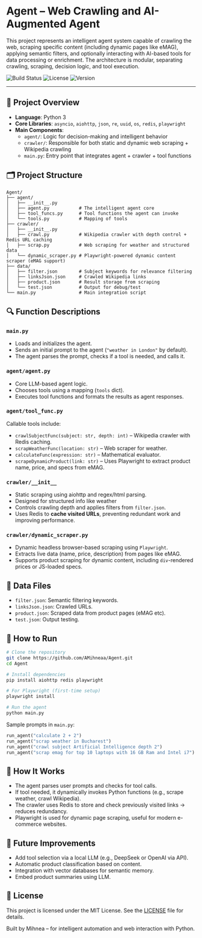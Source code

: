 # Agent – Web Crawling and AI-Augmented Agent

This project represents an intelligent agent system capable of crawling the web, scraping specific content (including dynamic pages like eMAG), applying semantic filters, and optionally interacting with AI-based tools for data processing or enrichment. The architecture is modular, separating crawling, scraping, decision logic, and tool execution.

![Build Status](https://img.shields.io/badge/build-passing-brightgreen) ![License](https://img.shields.io/badge/license-MIT-blue) ![Version](https://img.shields.io/badge/version-1.0.0-orange)

---

## 🧠 Project Overview

- **Language**: Python 3
- **Core Libraries**: `asyncio`, `aiohttp`, `json`, `re`, `uuid`, `os`, `redis`, `playwright`
- **Main Components**:
  - `agent/`: Logic for decision-making and intelligent behavior
  - `crawler/`: Responsible for both static and dynamic web scraping + Wikipedia crawling
  - `main.py`: Entry point that integrates agent + crawler + tool functions

## 🗂️ Project Structure

```
Agent/
├── agent/
│   ├── __init__.py
│   ├── agent.py           # The intelligent agent core
│   ├── tool_funcs.py      # Tool functions the agent can invoke
│   └── tools.py           # Mapping of tools
├── crawler/
│   ├── __init__.py
│   ├── crawl.py           # Wikipedia crawler with depth control + Redis URL caching
│   ├── scrap.py           # Web scraping for weather and structured data
│   └── dynamic_scraper.py # Playwright-powered dynamic content scraper (eMAG support)
├── data/
│   ├── filter.json        # Subject keywords for relevance filtering
│   ├── linksJson.json     # Crawled Wikipedia links
│   ├── product.json       # Result storage from scraping
│   └── test.json          # Output for debug/test
└── main.py                # Main integration script
```

## 🔍 Function Descriptions

### `main.py`
- Loads and initializes the agent.
- Sends an initial prompt to the agent (`"weather in London"` by default).
- The agent parses the prompt, checks if a tool is needed, and calls it.

### `agent/agent.py`
- Core LLM-based agent logic.
- Chooses tools using a mapping (`tools` dict).
- Executes tool functions and formats the results as agent responses.

### `agent/tool_func.py`
Callable tools include:
- `crawlSubjectFunc(subject: str, depth: int)` – Wikipedia crawler with Redis caching.
- `scrapWeatherFunc(location: str)` – Web scraper for weather.
- `calculateFunc(expression: str)` – Mathematical evaluator.
- `scrapeDynamicProduct(link: str)` – Uses Playwright to extract product name, price, and specs from eMAG.

### `crawler/__init__`
- Static scraping using aiohttp and regex/html parsing.
- Designed for structured info like weather
- Controls crawling depth and applies filters from `filter.json`.
- Uses Redis to **cache visited URLs**, preventing redundant work and improving performance.

### `crawler/dynamic_scraper.py`
- Dynamic headless browser-based scraping using `Playwright`.
- Extracts live data (name, price, description) from pages like eMAG.
- Supports product scraping for dynamic content, including `div`-rendered prices or JS-loaded specs.

## 📁 Data Files

- `filter.json`: Semantic filtering keywords.
- `linksJson.json`: Crawled URLs.
- `product.json`: Scraped data from product pages (eMAG etc).
- `test.json`: Output testing.

## 🚀 How to Run

```bash
# Clone the repository
git clone https://github.com/AMihneaa/Agent.git
cd Agent

# Install dependencies
pip install aiohttp redis playwright

# For Playwright (first-time setup)
playwright install

# Run the agent
python main.py
```

Sample prompts in `main.py`:
```python
run_agent("calculate 2 + 2")
run_agent("scrap weather in Bucharest")
run_agent("crawl subject Artificial Intelligence depth 2")
run_agent("scrap emag for top 10 laptops with 16 GB Ram and Intel i7")
```

## 🧠 How It Works

- The agent parses user prompts and checks for tool calls.
- If tool needed, it dynamically invokes Python functions (e.g., scrape weather, crawl Wikipedia).
- The crawler uses Redis to store and check previously visited links → reduces redundancy.
- Playwright is used for dynamic page scraping, useful for modern e-commerce websites.

## 🔮 Future Improvements

- Add tool selection via a local LLM (e.g., DeepSeek or OpenAI via API).
- Automatic product classification based on content.
- Integration with vector databases for semantic memory.
- Embed product summaries using LLM.

## 📄 License

This project is licensed under the MIT License. See the [LICENSE](LICENSE) file for details.

Built by Mihnea – for intelligent automation and web interaction with Python.
